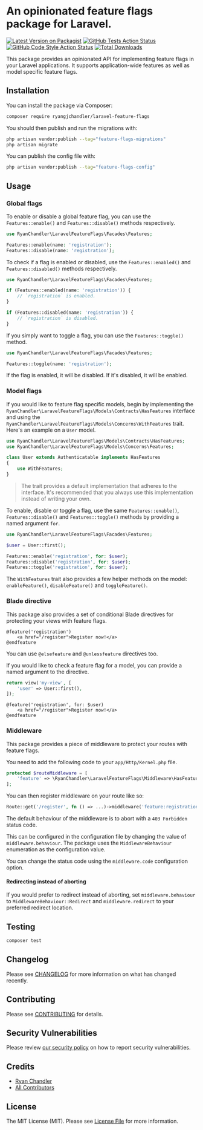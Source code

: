 # An opinionated feature flags package for Laravel.

[![Latest Version on Packagist](https://img.shields.io/packagist/v/ryangjchandler/laravel-feature-flags.svg?style=flat-square)](https://packagist.org/packages/ryangjchandler/laravel-feature-flags)
[![GitHub Tests Action Status](https://img.shields.io/github/workflow/status/ryangjchandler/laravel-feature-flags/run-tests?label=tests)](https://github.com/ryangjchandler/laravel-feature-flags/actions?query=workflow%3Arun-tests+branch%3Amain)
[![GitHub Code Style Action Status](https://img.shields.io/github/workflow/status/ryangjchandler/laravel-feature-flags/Check%20&%20fix%20styling?label=code%20style)](https://github.com/ryangjchandler/laravel-feature-flags/actions?query=workflow%3A"Check+%26+fix+styling"+branch%3Amain)
[![Total Downloads](https://img.shields.io/packagist/dt/ryangjchandler/laravel-feature-flags.svg?style=flat-square)](https://packagist.org/packages/ryangjchandler/laravel-feature-flags)

This package provides an opinionated API for implementing feature flags in your Laravel applications. It supports application-wide features as well as model specific feature flags.

## Installation

You can install the package via Composer:

```bash
composer require ryangjchandler/laravel-feature-flags
```

You should then publish and run the migrations with:

```bash
php artisan vendor:publish --tag="feature-flags-migrations"
php artisan migrate
```

You can publish the config file with:

```bash
php artisan vendor:publish --tag="feature-flags-config"
```

## Usage

### Global flags

To enable or disable a global feature flag, you can use the `Features::enable()` and `Features::disable()` methods respectively.

```php
use RyanChandler\LaravelFeatureFlags\Facades\Features;

Features::enable(name: 'registration');
Features::disable(name: 'registration');
```

To check if a flag is enabled or disabled, use the `Features::enabled()` and `Features::disabled()` methods respectively.

```php
use RyanChandler\LaravelFeatureFlags\Facades\Features;

if (Features::enabled(name: 'registration')) {
    // `registration` is enabled.
}

if (Features::disabled(name: 'registration')) {
    // `registration` is disabled.
}
```

If you simply want to toggle a flag, you can use the `Features::toggle()` method.

```php
use RyanChandler\LaravelFeatureFlags\Facades\Features;

Features::toggle(name: 'registration');
```

If the flag is enabled, it will be disabled. If it's disabled, it will be enabled.

### Model flags

If you would like to feature flag specific models, begin by implementing the `RyanChandler\LaravelFeatureFlags\Models\Contracts\HasFeatures` interface and using the `RyanChandler\LaravelFeatureFlags\Models\Concerns\WithFeatures` trait. Here's an example on a `User` model.

```php
use RyanChandler\LaravelFeatureFlags\Models\Contracts\HasFeatures;
use RyanChandler\LaravelFeatureFlags\Models\Concerns\Features;

class User extends Authenticatable implements HasFeatures
{
    use WithFeatures;
}
```

> The trait provides a default implementation that adheres to the interface. It's recommended that you always use this implementation instead of writing your own.

To enable, disable or toggle a flag, use the same `Features::enable()`, `Features::disable()` and `Features::toggle()` methods by providing a named argument `for`.

```php
use RyanChandler\LaravelFeatureFlags\Facades\Features;

$user = User::first();

Features::enable('registration', for: $user);
Features::disable('registration', for: $user);
Features::toggle('registration', for: $user);
```

The `WithFeatures` trait also provides a few helper methods on the model: `enableFeature()`, `disableFeature()` and `toggleFeature()`.

### Blade directive

This package also provides a set of conditional Blade directives for protecting your views with feature flags.

```blade
@feature('registration')
    <a href="/register">Register now!</a>
@endfeature
```

You can use `@elsefeature` and `@unlessfeature` directives too.

If you would like to check a feature flag for a model, you can provide a named argument to the directive.

```php
return view('my-view', [
    'user' => User::first(),
]);
```

```blade
@feature('registration', for: $user)
    <a href="/register">Register now!</a>
@endfeature
```

### Middleware

This package provides a piece of middleware to protect your routes with feature flags.

You need to add the following code to your `app/Http/Kernel.php` file.

```php
protected $routeMiddleware = [
    'feature' => \RyanChandler\LaravelFeatureFlags\Middleware\HasFeature::class,
];
```

You can then register middleware on your route like so:

```php
Route::get('/register', fn () => ...)->middleware('feature:registration');
```

The default behaviour of the middleware is to abort with a `403 Forbidden` status code.

This can be configured in the configuration file by changing the value of `middleware.behaviour`. The package uses the `MiddlewareBehaviour` enumeration as the configuration value.

You can change the status code using the `middleware.code` configuration option.

#### Redirecting instead of aborting

If you would prefer to redirect instead of aborting, set `middleware.behaviour` to `MiddlewareBehaviour::Redirect` and `middleware.redirect` to your preferred redirect location.

## Testing

```bash
composer test
```

## Changelog

Please see [CHANGELOG](CHANGELOG.md) for more information on what has changed recently.

## Contributing

Please see [CONTRIBUTING](https://github.com/spatie/.github/blob/main/CONTRIBUTING.md) for details.

## Security Vulnerabilities

Please review [our security policy](../../security/policy) on how to report security vulnerabilities.

## Credits

- [Ryan Chandler](https://github.com/ryangjchandler)
- [All Contributors](../../contributors)

## License

The MIT License (MIT). Please see [License File](LICENSE.md) for more information.
